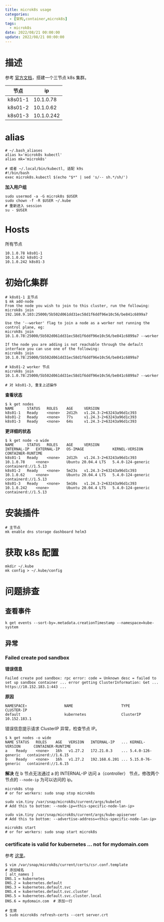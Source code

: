 ```yaml
---
title: microk8s usage
categories: 
  - [架构,container,microk8s]
tags:
  - microk8s
date: 2022/08/21 00:00:00
update: 2022/08/21 00:00:00
---
```


# 描述

参考 [官方文档](https://microk8s.io/docs)，搭建一个三节点 k8s 集群。

| 节点    | ip         |
| ------- | ---------- |
| k8s01-1 | 10.1.0.78  |
| k8s01-2 | 10.1.0.62  |
| k8s01-3 | 10.1.0.242 |

# alias

```shell
# ~/.bash_aliases
alias k='microk8s kubectl'
alias mk='microk8s'

# 或者 ~/.local/bin/kubectl, 适配 k9s
#!/bin/bash
exec microk8s.kubectl $(echo "$*" | sed 's/-- sh.*/sh/')
```

**加入用户组**

```shell
sudo usermod -a -G microk8s $USER
sudo chown -f -R $USER ~/.kube
# 重新进入 session
su - $USER
```

# Hosts

所有节点

```shell
10.1.0.78 k8s01-1
10.1.0.62 k8s01-2
10.1.0.242 k8s01-3
```

# 初始化集群

```shell
# k8s01-1 主节点
$ mk add-node
From the node you wish to join to this cluster, run the following:
microk8s join 192.168.9.103:25000/5b502d061dd31ec58d1f6ddf96e10c56/be841c6899a7

Use the '--worker' flag to join a node as a worker not running the control plane, eg:
microk8s join 10.1.0.78:25000/5b502d061dd31ec58d1f6ddf96e10c56/be841c6899a7 --worker

If the node you are adding is not reachable through the default interface you can use one of the following:
microk8s join 10.1.0.78:25000/5b502d061dd31ec58d1f6ddf96e10c56/be841c6899a7

# k8s01-2 worker 节点
microk8s join 10.1.0.78:25000/5b502d061dd31ec58d1f6ddf96e10c56/be841c6899a7 --worker

# 对 k8s01-3, 重复上述操作
```

**查看状态**

```shell
$ k get nodes
NAME      STATUS   ROLES    AGE     VERSION
k8s01-1   Ready    <none>   2d12h   v1.24.3-2+63243a96d1c393
k8s01-2   Ready    <none>   77s     v1.24.3-2+63243a96d1c393
k8s01-3   Ready    <none>   64s     v1.24.3-2+63243a96d1c393
```

**更详细的状态**

```shell
$ k get node -o wide
NAME      STATUS   ROLES    AGE     VERSION                    INTERNAL-IP   EXTERNAL-IP   OS-IMAGE             KERNEL-VERSION      CONTAINER-RUNTIME
k8s01-1   Ready    <none>   2d12h   v1.24.3-2+63243a96d1c393   10.1.0.78     <none>        Ubuntu 20.04.4 LTS   5.4.0-124-generic   containerd://1.5.13
k8s01-2   Ready    <none>   5m23s   v1.24.3-2+63243a96d1c393   10.1.0.62     <none>        Ubuntu 20.04.4 LTS   5.4.0-124-generic   containerd://1.5.13
k8s01-3   Ready    <none>   5m10s   v1.24.3-2+63243a96d1c393   10.1.0.242    <none>        Ubuntu 20.04.4 LTS   5.4.0-124-generic   containerd://1.5.13
```

# 安装插件

```shell
# 主节点
mk enable dns storage dashboard helm3
```

# 获取 k8s 配置

```shell
mkdir ~/.kube
mk config > ~/.kube/config
```

# 问题排查

## 查看事件

```shell
k get events --sort-by=.metadata.creationTimestamp --namespace=kube-system
```

## 异常

### Failed create pod sandbox

**错误信息**

```shell
Failed create pod sandbox: rpc error: code = Unknown desc = failed to set up sandbox container ... error getting ClusterInformation: Get ... https://10.152.183.1:443 ...
```

**原因**

```shell
NAMESPACE↑                 NAME                      TYPE                     CLUSTER-IP     
default                    kubernetes                ClusterIP                10.152.183.1
```

错误信息提示请求 ClusterIP 异常，检查节点 IP。

```shell
$ k get nodes -o wide
NAME STATUS   ROLES    AGE   VERSION   INTERNAL-IP   ... KERNEL-VERSION      CONTAINER-RUNTIME
a    Ready    <none>   16h   v1.27.2   172.21.0.3    ... 5.4.0-126-generic   containerd://1.6.15
b    Ready    <none>   16h   v1.27.2   192.168.6.201 ... 5.15.0-76-generic   containerd://1.6.15
```

**解决**
在 b 节点无法通过 a 的 INTERNAL-IP 访问 a（controller） 节点，修改两个节点的 `--node-ip` 为可以访问的 ip。

```shell
microk8s stop
# or for workers: sudo snap stop microk8s

sudo vim.tiny /var/snap/microk8s/current/args/kubelet
# Add this to bottom: --node-ip=<this-specific-node-lan-ip>

sudo vim.tiny /var/snap/microk8s/current/args/kube-apiserver
# Add this to bottom: --advertise-address=<this-specific-node-lan-ip>

microk8s start
# or for workers: sudo snap start microk8s
```

### certificate is valid for kubernetes ... not for mydomain.com

参考 [这里](https://microk8s.io/docs/services-and-ports)。

```shell
$ vim /var/snap/microk8s/current/certs/csr.conf.template
# 添加域名
[ alt_names ]
DNS.1 = kubernetes
DNS.2 = kubernetes.default
DNS.3 = kubernetes.default.svc
DNS.4 = kubernetes.default.svc.cluster
DNS.5 = kubernetes.default.svc.cluster.local
DNS.6 = mydomain.com  # 添加一行

# 生效
$ sudo microk8s refresh-certs --cert server.crt
```

